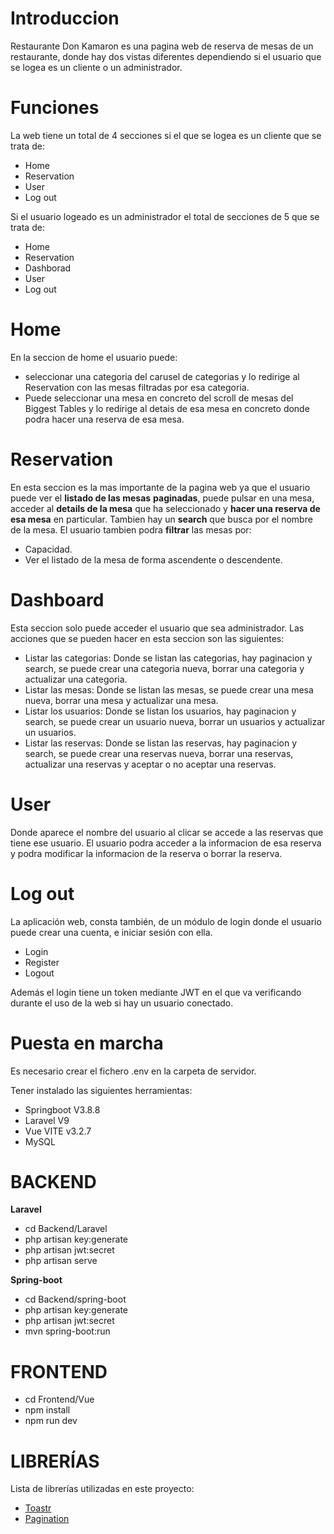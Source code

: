 # Introduccion

Restaurante Don Kamaron es una pagina web de reserva de mesas de un restaurante, donde hay dos vistas diferentes dependiendo si el usuario que se logea es un cliente o un administrador.

# Funciones

La web tiene un total de 4 secciones si el que se logea es un cliente que se trata de:

* Home
* Reservation
* User
* Log out

Si el usuario logeado es un administrador el total de secciones de 5 que se trata de:

* Home
* Reservation
* Dashborad
* User
* Log out

# Home

En la seccion de home el usuario puede:

* seleccionar una categoria del carusel de categorias y lo redirige al Reservation con las mesas filtradas por esa categoria.
* Puede seleccionar una mesa en concreto del scroll de mesas del Biggest Tables y lo redirige al detais de esa mesa en concreto donde podra hacer una reserva de esa mesa.

# Reservation

En esta seccion es la mas importante de la pagina web ya que el usuario puede ver el **listado de las mesas** **paginadas**, puede pulsar en una mesa,
acceder al **details de la mesa** que ha seleccionado y **hacer una reserva de esa mesa** en particular.
Tambien hay un **search** que busca por el nombre de la mesa.
El usuario tambien podra **filtrar** las mesas por:
* Capacidad.
* Ver el listado de la mesa de forma ascendente o descendente.


# Dashboard

Esta seccion solo puede acceder el usuario que sea administrador.
Las acciones que se pueden hacer en esta seccion son las siguientes:
* Listar las categorias: Donde se listan las categorias, hay paginacion y search, se puede crear una categoria nueva, borrar una categoria y actualizar una categoria.
* Listar las mesas: Donde se listan las mesas, se puede crear una mesa nueva, borrar una mesa y actualizar una mesa.
* Listar los usuarios: Donde se listan los usuarios, hay paginacion y search, se puede crear un usuario nueva, borrar un usuarios y actualizar un usuarios.
* Listar las reservas: Donde se listan las reservas, hay paginacion y search, se puede crear una reservas nueva,
  borrar una reservas, actualizar una reservas y aceptar o no aceptar una reservas.
# User

Donde aparece el nombre del usuario al clicar se accede a las reservas que tiene ese usuario.
El usuario podra acceder a la informacion de esa reserva y podra modificar la informacion de la reserva o borrar la reserva.

# Log out

La aplicación web, consta también, de un módulo de login donde el usuario puede crear una cuenta, e iniciar sesión con ella.

* Login
* Register
* Logout

Además el login tiene un token mediante JWT en el que va verificando durante el uso de la web si hay un usuario conectado.

# Puesta en marcha

Es necesario crear el fichero .env en la carpeta de servidor.

Tener instalado las siguientes herramientas:

* Springboot V3.8.8
* Laravel V9
* Vue VITE v3.2.7
* MySQL

# BACKEND
 **Laravel**
* cd Backend/Laravel
* php artisan key:generate
* php artisan jwt:secret
* php artisan serve
  
**Spring-boot**

* cd Backend/spring-boot
* php artisan key:generate
* php artisan jwt:secret
* mvn spring-boot:run
  
# FRONTEND

* cd Frontend/Vue
* npm install
* npm run dev

# LIBRERÍAS

Lista de librerías utilizadas en este proyecto:

* [Toastr](https://www.npmjs.com/package/vue-toastr)
* [Pagination](https://www.npmjs.com/package/vue3-pagination)
